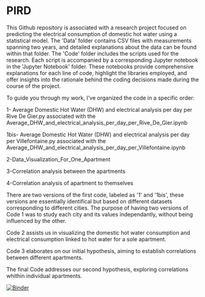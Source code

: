 # PIRD
This Github repository is associated with a research project focused on predicting the electrical consumption of domestic hot water using a statistical model. The 'Data' folder contains CSV files with measurements spanning two years, and detailed explanations about the data can be found within that folder.
The 'Code' folder includes the scripts used for the research. Each script is accompanied by a corresponding Jupyter notebook in the 'Jupyter Notebook' folder. These notebooks provide comprehensive explanations for each line of code, highlight the libraries employed, and offer insights into the rationale behind the coding decisions made during the course of the project.

To guide you through my work, I've organized the code in a specific order: 

1- Average Domestic Hot Water (DHW) and electrical analysis per day per Rive De Gier.py associated with the Average_DHW_and_electrical_analysis_per_day_per_Rive_De_Gier.ipynb

1bis- Average Domestic Hot Water (DHW) and electrical analysis per day per Villefontaine.py associated with the Average_DHW_and_electrical_analysis_per_day_per_Villefontaine.ipynb

2-Data_Visualization_For_One_Apartment

3-Correlation analysis between the apartments

4-Correlation analysis of apartment to themselves

There are two versions of the first code, labeled as '1' and '1bis', these versions are essentially identifical but based on different datasets corresponding to different cities. The purpose of having two versions of Code 1 was to study each city and its values independantly, without being influenced by the other.

Code 2 assists us in visualizing the domestic hot water consumption and electrical consumption linked to hot water for a sole apartment.

Code 3 elaborates on our initial hypothesis, aiming to establish correlations between different apartments.

The final Code addresses our second hypothesis, exploring correlations whithin individual apartments.




[![Binder](https://mybinder.org/badge_logo.svg)](https://mybinder.org/v2/gh/Joana-Giraud-Bit/PIRD/HEAD)
